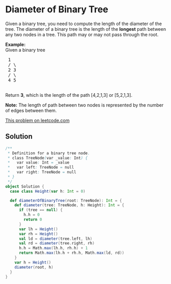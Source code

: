 # Diameter of Binary Tree

<p>
 Given a binary tree, you need to compute the length of the diameter of the tree. The diameter of a binary tree is the length of the <b>longest</b> path between any two nodes in a tree. This path may or may not pass through the root.
 </p>
 
 <p>
 <b>Example:</b><br />
 Given a binary tree <br />
 <pre>
 1
 / \
 2 3
 / \ 
 4 5 
 </pre>
 </p>
 <p>
 Return <b>3</b>, which is the length of the path [4,2,1,3] or [5,2,1,3].
 </p>
 
 <p><b>Note:</b>
 The length of path between two nodes is represented by the number of edges between them.
 </p>

[This problem on leetcode.com](https://leetcode.com/problems/diameter-of-binary-tree/)

## Solution

```scala
/**
 * Definition for a binary tree node.
 * class TreeNode(var _value: Int) {
 *   var value: Int = _value
 *   var left: TreeNode = null
 *   var right: TreeNode = null
 * }
 */
object Solution {
  case class Height(var h: Int = 0)

  def diameterOfBinaryTree(root: TreeNode): Int = {
    def diameter(tree: TreeNode, h: Height): Int = {
      if (tree == null) {
        h.h = 0
        return 0
      }
      var lh = Height()
      var rh = Height()
      val ld = diameter(tree.left, lh)
      val rd = diameter(tree.right, rh)
      h.h = Math.max(lh.h, rh.h) + 1
      return Math.max(lh.h + rh.h, Math.max(ld, rd))
    }
    var h = Height()
    diameter(root, h)
  }
}
```
